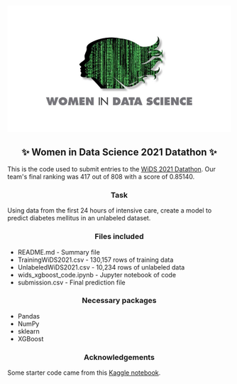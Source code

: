 ![widslogo](Women-in-Data-Science-2018.jpg)
## <center>:sparkles: Women in Data Science 2021 Datathon :sparkles:</center> 

This is the code used to submit entries to the [WiDS 2021 Datathon](https://www.kaggle.com/c/widsdatathon2021). Our team's final ranking was 417 out of 808 with a score of 0.85140. 

### <center>**Task**</center> 
Using data from the first 24 hours of intensive care, create a model to predict diabetes mellitus in an unlabeled dataset. 

### <center> **Files included** </center>
* README.md - Summary file
* TrainingWiDS2021.csv - 130,157 rows of training data
* UnlabeledWiDS2021.csv - 10,234 rows of unlabeled data
* wids_xgboost_code.ipynb - Jupyter notebook of code
* submission.csv - Final prediction file

### <center> **Necessary packages** </center>

* Pandas
* NumPy
* sklearn 
* XGBoost

### <center> **Acknowledgements** </center>
Some starter code came from this [Kaggle notebook](https://www.kaggle.com/parulpandey/starter-code-with-baseline).